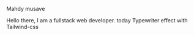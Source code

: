 Mahdy musave

Hello there, I am a fullstack web developer.
 today Typewriter effect  with Tailwind-css
